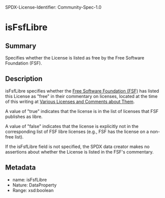 SPDX-License-Identifier: Community-Spec-1.0

# isFsfLibre

## Summary

Specifies whether the License is listed as free by the
Free Software Foundation (FSF).

## Description

isFsfLibre specifies whether the
[Free Software Foundation (FSF)](https://fsf.org)
has listed this License as "free" in their commentary on licenses, located at
the time of this writing at
[Various Licenses and Comments about Them](https://www.gnu.org/licenses/license-list.en.html).

A value of "true" indicates that the license is in the list of licenses that
FSF publishes as libre.

A value of "false" indicates that the license is explicitly not in the
corresponding list of FSF libre licenses (e.g., FSF has the license on a
non-free list).

If the isFsfLibre field is not specified, the SPDX data creator makes no
assertions about whether the License is listed in the FSF's commentary.

## Metadata

- name: isFsfLibre
- Nature: DataProperty
- Range: xsd:boolean
